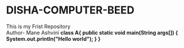# DISHA-COMPUTER-BEED
This is my Frist Repository
<br>
Author- Mane Ashvini
<b>
class A{
public static void main(String args[])
{
System.out.println("Hello world");
}
}
